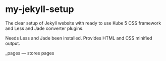 # my-jekyll-setup
The clear setup of Jekyll website with ready to use Kube 5 CSS framework and Less and Jade converter plugins.

Needs Less and Jade been installed.
Provides HTML and CSS minified output.

_pages — stores pages
